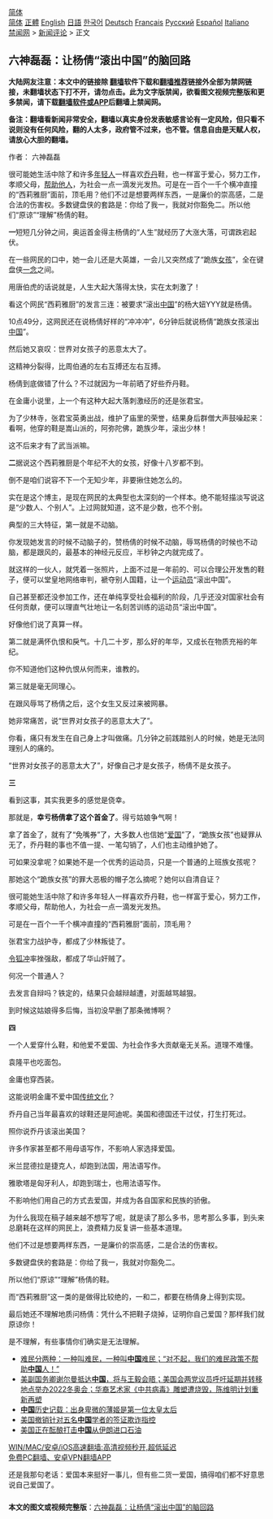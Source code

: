  <!-- 面包屑导航 --> <div class="breadcrumb"><!-- GTranslate: https://gtranslate.io/ -->  <div class="switcher notranslate">  <div class="selected">  <a href="#" onclick="return false;"> 简体</a>  </div>  <div class="option">  <a href="https://www.bannedbook.org" onclick="doGTranslate('zh-CN|zh-CN');jQuery('div.switcher div.selected a').html(jQuery(this).html());return false;" title="简体中文" class="nturl selected"> 简体</a>  <a href="https://www.bannedbook.org/zh-tw/" onclick="doGTranslate('zh-CN|zh-TW');jQuery('div.switcher div.selected a').html(jQuery(this).html());return false;" title="繁體中文" class="nturl"> 正體</a>  <a href="https://www.bannedbook.org/en/" onclick="doGTranslate('zh-CN|en');jQuery('div.switcher div.selected a').html(jQuery(this).html());return false;" title="English" class="nturl"> English</a>  <a href="https://www.bannedbook.org/ja/" onclick="doGTranslate('zh-CN|ja');jQuery('div.switcher div.selected a').html(jQuery(this).html());return false;" title="日本語" class="nturl"> 日語</a>  <a href="https://www.bannedbook.org/ko/" onclick="doGTranslate('zh-CN|ko');jQuery('div.switcher div.selected a').html(jQuery(this).html());return false;" title="한국어" class="nturl"> 한국어</a>  <a href="https://www.bannedbook.org/de/" onclick="doGTranslate('zh-CN|de');jQuery('div.switcher div.selected a').html(jQuery(this).html());return false;" title="Deutsch" class="nturl"> Deutsch</a>  <a href="https://www.bannedbook.org/fr/" onclick="doGTranslate('zh-CN|fr');jQuery('div.switcher div.selected a').html(jQuery(this).html());return false;" title="Français" class="nturl"> Français</a>  <a href="https://www.bannedbook.org/ru/" onclick="doGTranslate('zh-CN|ru');jQuery('div.switcher div.selected a').html(jQuery(this).html());return false;" title="Русский" class="nturl"> Русский</a>  <a href="https://www.bannedbook.org/es/" onclick="doGTranslate('zh-CN|es');jQuery('div.switcher div.selected a').html(jQuery(this).html());return false;" title="Español" class="nturl"> Español</a>  <a href="https://www.bannedbook.org/it/" onclick="doGTranslate('zh-CN|it');jQuery('div.switcher div.selected a').html(jQuery(this).html());return false;" title="Italiano" class="nturl"> Italiano</a>  </div>  </div>      <div class='breadcrumb-sub'><!-- Breadcrumb NavXT 6.3.0 --> <a href="https://www.bannedbook.org/" class="home">禁闻网</a> &gt; <a href="https://www.bannedbook.org/bnews/comments/" class="category">新闻评论</a> &gt; 正文</div></div><h2>六神磊磊：让杨倩“滚出中国”的脑回路</h2> <p class="notice"><b>大陆网友注意：本文中的链接除 <a href="https://github.com/bannedbook/fanqiang" >翻墙</a>软件下载和<a href="https://github.com/killgcd/justmysocks/blob/master/README.md">翻墙推荐</a>链接外全部为禁网链接，未翻墙状态下打不开，请勿点击。此为文字版禁闻，欲看图文视频完整版和更多禁闻，请下载<a href="https://github.com/bannedbook/fanqiang">翻墙软件或APP</a>后翻墙上禁闻网。</p><p>备注：翻墙看新闻非常安全，翻墙以真实身份发表敏感言论有一定风险，但只看不说则没有任何风险，翻的人太多，政府管不过来，也不管。信息自由是天赋人权，请放心大胆的翻墙。</b></p>  <div class="entry"> <p>作者： 六神磊磊</p> <p id="summary">很可能她生活中除了和许多<a href="https://www.bannedbook.org/bnews/tag/%e5%b9%b4%e8%bd%bb%e4%ba%ba/" class="st_tag internal_tag" rel="tag" title="标签 年轻人 下的日志">年轻人</a>一样喜欢<a href="https://www.bannedbook.org/bnews/tag/%e4%b9%94%e4%b8%b9/" class="st_tag internal_tag" rel="tag" title="标签 乔丹 下的日志">乔丹</a>鞋，也一样富于爱心，努力工作，孝顺父母，<a href="https://www.bannedbook.org/bnews/tag/%E5%B8%AE%E5%8A%A9%E4%BB%96%E4%BA%BA/" class="st_tag internal_tag" rel="tag" title="标签 帮助他人 下的日志">帮助他人</a>，为社会一点一滴发光发热。可是在一百个一千个横冲直撞的‌‌“西莉雅厨‌‌”面前，顶毛用？他们不过是想要两样东西，一是廉价的崇高感，二是合法的伤害权。多数键盘侠的套路是：你给了我一，我就对你豁免二。所以他们‌‌“原谅‌‌”‌‌“理解‌‌”杨倩的鞋。</p> <p id="conimg"><strong>一</strong>短短几分钟之间，奥运首金得主杨倩的‌‌“人生‌‌”就经历了大涨大落，可谓跌宕起伏。</p> <p>在一些网民的口中，她一会儿还是大英雄，一会儿又突然成了‌‌“跪族<a href="https://www.bannedbook.org/bnews/tag/%e5%a5%b3%e5%ad%a9/" class="st_tag internal_tag" rel="tag" title="标签 女孩 下的日志">女孩</a>‌‌”，全在键盘侠<span class='wp_keywordlink'><a href="https://www.bannedbook.org/forum2/topic13.html" title="小冊子：一念決定未來（更新版）" target="_blank">一念</a></span>之间。</p> <p>用唐伯虎的话说就是，人生大起大落得太快，实在太刺激了！</p> <p>看这个网民‌‌“西莉雅厨‌‌”的发言三连：被要求‌‌“滚出<a href="https://www.bannedbook.org/bnews/tag/%E4%B8%AD%E5%9B%BD/" class="st_tag internal_tag" rel="tag" title="标签 中国 下的日志">中国</a>‌‌”的杨大妞YYY就是杨倩。</p> <p>10点49分，这网民还在说杨倩好样的‌‌“冲冲冲‌‌”，6分钟后就说杨倩‌‌“跪族女孩滚出<span class='wp_keywordlink_affiliate'><a href="https://www.bannedbook.org/" title="中国" target="_blank">中国</a></span>‌‌”。</p> <p>然后她又哀叹：世界对女孩子的恶意太大了。</p> <p>这精神分裂得，比周伯通的左右互搏还左右互搏。</p> <p>杨倩到底做错了什么？不过就因为一年前晒了好些乔丹鞋。</p> <p>在金庸小说里，上一个有这种大起大落刺激经历的还是张君宝。</p> <p>为了少林寺，张君宝英勇出战，维护了庙里的荣誉，结果身后群僧大声鼓噪起来：看啊，他穿的鞋是嵩山派的，阿弥陀佛，跪族少年，滚出少林！</p> <p>这不后来才有了武当派嘛。</p> <p><strong>二</strong>据说这个西莉雅厨是个年纪不大的女孩，好像十八岁都不到。</p> <p>倒不是咱们说容不下一个无知少年，非要揪住她怎么的。</p>  <p>实在是这个博主，是现在网民的太典型也太深刻的一个样本。绝不能轻描淡写说这是‌‌“少数人、个别人‌‌”。上过网就知道，这不是少数，也不个别。</p> <p>典型的三大特征，第一就是不动脑。</p> <p>你发现她发言的时候不动脑子的，赞杨倩的时候不动脑，辱骂杨倩的时候也不动脑，都是跟风的，最基本的神经元反应，半秒钟之内就完成了。</p> <p>就这样的一伙人，就凭着一张照片，上面不过是一年前的、可以合理公开发售的鞋子，便可以堂皇地网络审判，褫夺别人国籍，让一个<a href="https://www.bannedbook.org/bnews/tag/%E8%BF%90%E5%8A%A8%E5%91%98/" class="st_tag internal_tag" rel="tag" title="标签 运动员 下的日志">运动员</a>‌‌“滚出中国‌‌”。</p> <p>自己甚至都还没参加工作，还在单纯享受社会福利的阶段，几乎还没对国家社会有任何贡献，便可以理直气壮地让一名刻苦训练的运动员‌‌“滚出中国‌‌”。</p> <p>好像他们说了真算一样。</p> <p>第二就是满怀仇恨和戾气。十几二十岁，那么好的年华，又成长在物质充裕的年纪。</p> <p>你不知道他们这种仇恨从何而来，谁教的。</p> <p>第三就是毫无同理心。</p> <p>在跟风辱骂了杨倩之后，这个女生又反过来被网暴。</p> <p>她非常痛苦，说‌‌“世界对女孩子的恶意太大了‌‌”。</p> <p>你看，痛只有发生在自己身上才叫做痛。几分钟之前践踏别人的时候，她是无法同理别人的痛的。</p> <p>‌‌“世界对女孩子的恶意太大了‌‌”，好像自己才是女孩子，杨倩不是女孩子。</p> <p><strong>三</strong></p> <p>看到这事，其实我更多的感觉是侥幸。</p>  <p>那就是，<strong>幸亏杨倩拿了这个首金了</strong>。得亏姑娘争气啊！</p> <p>拿了首金了，就有了‌‌“免嘴券‌‌”了，大多数人也信她‌‌“<a href="https://www.bannedbook.org/bnews/tag/%E7%88%B1%E5%9B%BD/" class="st_tag internal_tag" rel="tag" title="标签 爱国 下的日志">爱国</a>‌‌”了，‌‌“跪族女孩‌‌”也疑罪从无了，乔丹鞋的事也不值一提、一笔勾销了，人们也主动维护她了。</p> <p>可如果没拿呢？如果她不是一个优秀的运动员，只是一个普通的上班族女孩呢？</p> <p>那她这个‌‌“跪族女孩‌‌”的罪大恶极的帽子怎么摘呢？她何以自清自证？</p> <p>很可能她生活中除了和许多年轻人一样喜欢乔丹鞋，也一样富于爱心，努力工作，孝顺父母，帮助他人，为社会一点一滴发光发热。</p> <p>可是在一百个一千个横冲直撞的‌‌“西莉雅厨‌‌”面前，顶毛用？</p> <p>张君宝力战护寺，都成了少林叛徒了。</p> <p><a href="https://www.bannedbook.org/bnews/tag/%E4%BB%A4%E7%8B%90%E5%86%B2/" class="st_tag internal_tag" rel="tag" title="标签 令狐冲 下的日志">令狐冲</a>率挫强敌，都成了华山奸贼了。</p> <p>何况一个普通人？</p> <p>去发言自辩吗？铁定的，结果只会越辩越遭，对面越骂越狠。</p> <p>到时候这姑娘得多后悔，当初没早删了那条微博啊？</p> <p><strong>四</strong></p> <p>一个人爱穿什么鞋，和他爱不爱国、为社会作多大贡献毫无关系。道理不难懂。</p> <p>袁隆平也吃面包。</p> <p>金庸也穿西装。</p>  <p>这能说明金庸不爱中国<span class='wp_keywordlink_affiliate'><a href="https://www.bannedbook.org/bnews/tculture/" title="传统文化" target="_blank">传统文化</a></span>？</p> <p>乔丹自己当年最喜欢的球鞋还是阿迪呢。美国和德国还干过仗，打生打死过。</p> <p>照你说乔丹该滚出美国？</p> <p>许多作家甚至都不用母语写作，不影响人家选择爱国。</p> <p>米兰昆德拉是捷克人，却跑到法国，用法语写作。</p> <p>雅歌塔是匈牙利人，却跑到瑞士，也用法语写作。</p> <p>不影响他们用自己的方式去爱国，并成为各自国家和民族的骄傲。</p> <p>为什么我现在稿子越来越不想写了呢，就是读了那么多书，思考那么多事，到头来总磨耗在这样的网民上，浪费精力反复讲一些基本道理。</p> <p>他们不过是想要两样东西，一是廉价的崇高感，二是合法的伤害权。</p> <p>多数键盘侠的套路是：你给了我一，我就对你豁免二。</p> <p>所以他们‌‌“原谅‌‌”‌‌“理解‌‌”杨倩的鞋。</p> <p>而‌‌“西莉雅厨‌‌”这一类的是做得比较绝的，一和二，都要在杨倩身上得到实现。</p> <p>最后她还不理解地质问杨倩：凭什么不把鞋子烧掉，证明你自己爱国？那样我们就原谅你！</p> <p>是不理解，有些事情你们确实是无法理解。</p> <ul class='op-related-articles' title='相关阅读'> <li><a href='https://www.bannedbook.org/bnews/bannedvideo/20210726/1594207.html' target='_blank'>难民分两种：一种叫难民，一种叫<b>中国</b>难民；“对不起，我们的难民政策不帮助<b>中国</b>人！”</a></li> <li><a href='https://www.bannedbook.org/bnews/worldnews/usa/20210726/1594205.html' target='_blank'>美副国务卿谢尔曼抵达<b>中国</b>，将与王毅会晤；美国会两党议员呼吁延期并转移地点举办2022冬奥会；华裔艺术家《中共病毒》雕塑遭烧毁，陈维明计划重新再塑</a></li> <li><a href='https://www.bannedbook.org/bnews/comments/20210726/1594156.html' target='_blank'><b>中国</b>历史记载：出身卑微的薄姬是第一位太皇太后</a></li> <li><a href='https://www.bannedbook.org/bnews/headline/20210726/1594151.html' target='_blank'>美国撤销针对五名<b>中国</b>学者的签证欺诈指控</a></li> <li><a href='https://www.bannedbook.org/bnews/ssgc/20210726/1594146.html' target='_blank'>美国正在酝酿打击<b>中国</b>从伊朗进口石油</a></li> </ul> <p class="texttj"> <a href="https://github.com/bannedbook/fanqiang/wiki/V2ray%E6%9C%BA%E5%9C%BA" target="_blank">WIN/MAC/安卓/iOS高速翻墙:高清视频秒开,超低延迟</a><br/> <a href="https://github.com/bannedbook/fanqiang/wiki/%E7%A6%81%E9%97%BB%E7%BD%91%E5%AE%89%E5%8D%93%E7%BF%BB%E5%A2%99%E6%96%B0%E9%97%BBAPP" target="_blank">免费PC翻墙、安卓VPN翻墙APP</a></p> <p>还是我那句老话：爱国本来挺好一事儿，但有些二货一爱国，搞得咱们都不好意思说自己爱国了。</p><a name='sharetosocial'></a>  <div style="margin-bottom:5px;padding-bottom:5px;clear:both"> <div id="archive-pix-1" class="banner-ads"> <!-- AuctionX Display platform tag START --> <div id="26318x728x90x621x_ADSLOT2" clicktrack="%%CLICK_URL_ESC%%"></div> <!-- AuctionX Display platform tag END --> </div> <div id="archive-pix-2" class="banner-ads"> <!-- AuctionX Display platform tag START --> <div id="26315x300x250x621x_ADSLOT2" clicktrack="%%CLICK_URL_ESC%%"></div> <!-- AuctionX Display platform tag END --> </div> </div>  <div id="archive-pix-1" class="banner-ads"> <!-- AuctionX Display platform tag START --> <div id="26318x728x90x621x_ADSLOT3" clicktrack="%%CLICK_URL_ESC%%"></div> <!-- AuctionX Display platform tag END --> </div> <div><b>本文的图文或视频完整版</b>：<a href='https://www.bannedbook.org/bnews/comments/20210726/1594226.html'>六神磊磊：让杨倩“滚出中国”的脑回路</a></div>  </div><!--END ENTRY--> 